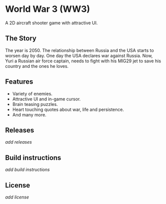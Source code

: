 # World War 3 (WW3)
A 2D aircraft shooter game with attractive UI.

## The Story

The year is 2050. The relationship between Russia and the USA starts to worsen day by day. One day the USA declares war against Russia. Now, Yuri a Russian air force captain, needs to fight with his MIG29 jet to save his country and the ones he loves.

## Features

 - Variety of enemies.
 - Attractive UI and in-game cursor.
 - Brain teasing puzzles.
 - Heart touching quotes about war, life and persistence.
 - And many more.
## Releases

*add releases*

## Build instructions

*add build instructions*

## License

*add license*
